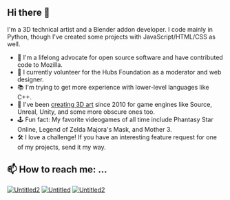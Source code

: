 ## Hi there 👋

I'm a 3D technical artist and a Blender addon developer. I code mainly in Python, though I've created some projects with JavaScript/HTML/CSS as well.

- 🔭 I'm a lifelong advocate for open source software and have contributed code to Mozilla.
- 🤝 I currently volunteer for the Hubs Foundation as a moderator and web designer.
- 📚 I'm trying to get more experience with lower-level languages like C++.
- 🪩 I've been [creating 3D art](https://www.artstation.com/theanine) since 2010 for game engines like Source, Unreal, Unity, and some more obscure ones too.
- 🕹️ Fun fact: My favorite videogames of all time include Phantasy Star Online, Legend of Zelda Majora's Mask, and Mother 3.
- 🛠️ I love a challenge! If you have an interesting feature request for one of my projects, send it my way.

## 📫 How to reach me: ...
<a href="https://www.youtube.com/@theanine3D">![Untitled2](https://github.com/user-attachments/assets/6206bc88-c764-47f4-a6ac-8c236e1824fb)</a>
<a href="https://bsky.app/profile/theanine3d.bsky.social">![Untitled](https://github.com/user-attachments/assets/5b0e9123-788d-49ef-a29e-d44cb985cd87)</a>
<a href="https://www.theanine3d.com/">![Untitled2](https://github.com/user-attachments/assets/a3d964fe-7bef-4d5f-b98d-c744cb1cfb9d)</a>


<!--
**theanine3D/theanine3D** is a ✨ _special_ ✨ repository because its `README.md` (this file) appears on your GitHub profile.

Here are some ideas to get you started:

- 🔭 I’m currently working on ...
- 🌱 I’m currently learning ...
- 👯 I’m looking to collaborate on ...
- 🤔 I’m looking for help with ...
- 💬 Ask me about ...
- 📫 How to reach me: ...
- 😄 Pronouns: ...
- ⚡ Fun fact: ...
-->
